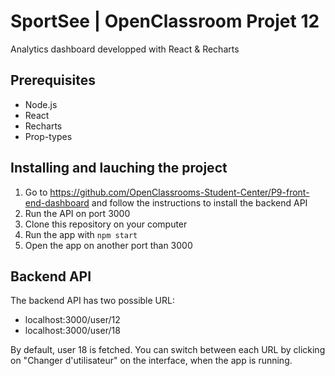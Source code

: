 # SportSee | OpenClassroom Projet 12

Analytics dashboard developped with React & Recharts

## Prerequisites

- Node.js
- React
- Recharts
- Prop-types

## Installing and lauching the project
1. Go to https://github.com/OpenClassrooms-Student-Center/P9-front-end-dashboard and follow the instructions to install the backend API
2. Run the API on port 3000
3. Clone this repository on your computer
4. Run the app with `npm start`
5. Open the app on another port than 3000

## Backend API
The backend API has two possible URL:
- localhost:3000/user/12
- localhost:3000/user/18

By default, user 18 is fetched. You can switch between each URL by clicking on "Changer d'utilisateur" on the interface, when the app is running. 